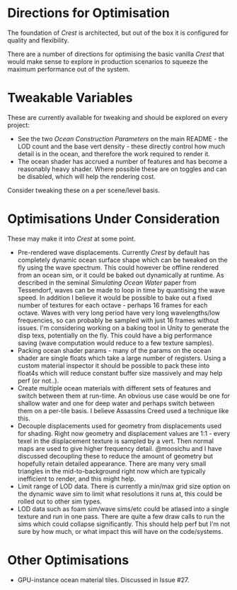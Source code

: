 
# Directions for Optimisation

The foundation of *Crest* is architected, but out of the box it is configured for quality and flexibility.

There are a number of directions for optimising the basic vanilla *Crest* that would make sense to explore in production scenarios to squeeze the maximum performance out of the system.


# Tweakable Variables

These are currently available for tweaking and should be explored on every project:

* See the two *Ocean Construction Parameters* on the main README - the LOD count and the base vert density - these directly control how much detail is in the ocean, and therefore the work required to render it.
* The ocean shader has accrued a number of features and has become a reasonably heavy shader. Where possible these are on toggles and can be disabled, which will help the rendering cost.

Consider tweaking these on a per scene/level basis.


# Optimisations Under Consideration

These may make it into *Crest* at some point.

* Pre-rendered wave displacements. Currently *Crest* by default has completely dynamic ocean surface shape which can be tweaked on the fly using the wave spectrum. This could however be offline rendered from an ocean sim, or it could be baked out dynamically at runtime. As described in the seminal *Simulating Ocean Water* paper from Tessendorf, waves can be made to loop in time by quantising the wave speed. In addition I believe it would be possible to bake out a fixed number of textures for each octave - perhaps 16 frames for each octave. Waves with very long period have very long wavelengths/low frequencies, so can probably be sampled with just 16 frames without issues. I'm considering working on a baking tool in Unity to generate the disp texs, potentially on the fly. This could have a big performance saving (wave computation would reduce to a few texture samples).
* Packing ocean shader params - many of the params on the ocean shader are single floats which take a large number of registers. Using a custom material inspector it should be possible to pack these into float4s which will reduce constant buffer size massively and may help perf (or not..).
* Create multiple ocean materials with different sets of features and switch between them at run-time. An obvious use case would be one for shallow water and one for deep water and perhaps switch between them on a per-tile basis. I believe Assassins Creed used a technique like this.
* Decouple displacements used for geometry from displacements used for shading. Right now geometry and displacement values are 1:1 - every texel in the displacement texture is sampled by a vert. Then normal maps are used to give higher frequency detail. @moosichu and I have discussed decoupling these to reduce the amount of geometry but hopefully retain detailed appearance. There are many very small triangles in the mid-to-background right now which are typically inefficient to render, and this might help.
* Limit range of LOD data. There is currently a min/max grid size option on the dynamic wave sim to limit what resolutions it runs at, this could be rolled out to other sim types.
* LOD data such as foam sim/wave sims/etc could be atlased into a single texture and run in one pass. There are quite a few draw calls to run the sims which could collapse significantly. This should help perf but I'm not sure by how much, or what impact this will have on the code/systems.


# Other Optimisations

* GPU-instance ocean material tiles. Discussed in Issue #27.
